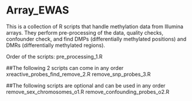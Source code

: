 # Array_EWAS
This is a collection of R scripts that handle methylation data from Illumina arrays. They perform pre-processing of the data, quality checks, confounder check, and find DMPs (differentially methylated positions) and DMRs (differentially methylated regions).

Order of the scripts:
pre_processing_1.R

##The following 2 scripts can come in any order
xreactive_probes_find_remove_2.R
remove_snp_probes_3.R 

##The following scripts are optional and can be used in any order
remove_sex_chromosomes_o1.R
remove_confounding_probes_o2.R

